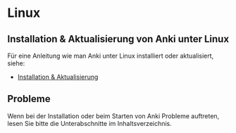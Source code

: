 # Linux

## Installation & Aktualisierung von Anki unter Linux

Für eine Anleitung wie man Anki unter Linux installiert oder aktualisiert,
siehe:
- [Installation & Aktualisierung](installing.md)

## Probleme

Wenn bei der Installation oder beim Starten von Anki Probleme auftreten, lesen
Sie bitte die Unterabschnitte im Inhaltsverzeichnis.
